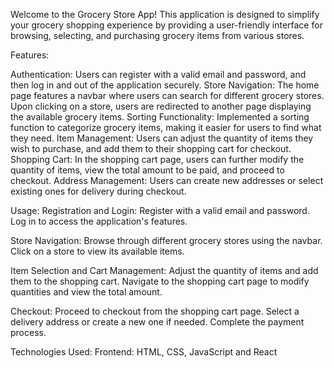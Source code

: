 Welcome to the Grocery Store App! This application is designed to simplify your grocery shopping experience by providing a user-friendly interface for browsing, selecting, and purchasing grocery items from various stores.

Features:

Authentication: Users can register with a valid email and password, and then log in and out of the application securely.
Store Navigation: The home page features a navbar where users can search for different grocery stores. Upon clicking on a store, users are redirected to another page displaying the available grocery items.
Sorting Functionality: Implemented a sorting function to categorize grocery items, making it easier for users to find what they need.
Item Management: Users can adjust the quantity of items they wish to purchase, and add them to their shopping cart for checkout.
Shopping Cart: In the shopping cart page, users can further modify the quantity of items, view the total amount to be paid, and proceed to checkout.
Address Management: Users can create new addresses or select existing ones for delivery during checkout.

Usage:
Registration and Login:
Register with a valid email and password.
Log in to access the application's features.

Store Navigation:
Browse through different grocery stores using the navbar.
Click on a store to view its available items.

Item Selection and Cart Management:
Adjust the quantity of items and add them to the shopping cart.
Navigate to the shopping cart page to modify quantities and view the total amount.

Checkout:
Proceed to checkout from the shopping cart page.
Select a delivery address or create a new one if needed.
Complete the payment process.

Technologies Used:
Frontend: HTML, CSS, JavaScript and React
